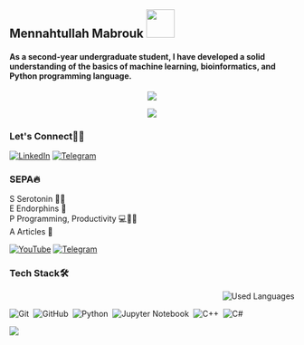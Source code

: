 ## Mennahtullah Mabrouk <img src="https://media.tenor.com/NR-Kr20l4d4AAAAi/anime-hi.gif" width="50">
#### As a second-year undergraduate student, I have developed a solid understanding of the basics of machine learning, bioinformatics, and Python programming language.


<p align="center">
  <a href="https://github.com/DenverCoder1/readme-typing-svg"><img src="https://readme-typing-svg.herokuapp.com/?lines=Never%20Give-Up;Machine%20Learning;&font=Fira%20Code&center=true&width=440&height=45&color=A020F0&vCenter=true&size=22"></a>
</p> 
<p align="center">
  <a href="https://github.com/DenverCoder1/readme-typing-svg"><img src="https://readme-typing-svg.herokuapp.com/?lines=Study%20Hard;Deep%20Learning;&font=Fira%20Code&center=true&width=440&height=45&color=bd7dbd&vCenter=true&size=22"></a>
</p> 

### Let's Connect👩‍💻
[![LinkedIn](https://img.shields.io/badge/-LinkedIn-A020F0?style=for-the-badge&logo=linkedin&logoColor=white)](https://www.linkedin.com/in/mennahtullah-sameh) [![Telegram](https://img.shields.io/badge/-Personal-A020F0?style=for-the-badge&logo=Telegram&logoColor=white)](https://t.me/Mennah5794)


  
### SEPA🔥
<p style="margin-top: 0">S Serotonin 👩‍🔬<br>
E Endorphins 🧬<br>
P Programming, Productivity 💻💪🏻<br>
A Articles 📝</p>


[![YouTube](https://img.shields.io/badge/-YouTube-bd7dbd?style=for-the-badge&logo=youtube)](https://youtube.com/@sepa5794)  [![Telegram](https://img.shields.io/badge/-Channel-bd7dbd?style=for-the-badge&logo=Telegram&logoColor=white)](https://t.me/SEPAchannel)

### Tech Stack🛠
<img align="right" src="https://github-readme-stats.vercel.app/api/top-langs?username=mennahmabrouk&show_icons=true&locale=en&layout=compact&theme=radical" alt="Used Languages" />
<br>

![Git](https://img.shields.io/badge/-Git-05122A?style=flat&logo=git)&nbsp;
![GitHub](https://img.shields.io/badge/-GitHub-05122A?style=flat&logo=github)&nbsp;
![Python](https://img.shields.io/badge/-Python%20-05122A?style=flat&logo=python)&nbsp;
![Jupyter Notebook](https://img.shields.io/badge/jupyter-05122A?style=for-the-badge&logo=jupyter&logoColor=Orange)&nbsp;
![C++](https://img.shields.io/badge/c++-05122A?style=for-the-badge&logo=c%2B%2B&logoColor=cyan)&nbsp;
![C#](https://img.shields.io/badge/c%23-05122A?style=for-the-badge&logo=c-sharp&logoColor=green)&nbsp;

<a href="https://komarev.com/ghpvc/?username=mennahmabrouk&style=for-the-badge">
    <img src="https://komarev.com/ghpvc/?username=mennahmabrouk&style=for-the-badge">
</a>



